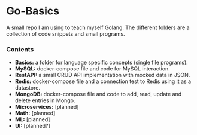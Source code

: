 # Go-Basics

A small repo I am using to teach myself Golang. The different folders are a collection of code snippets and small programs.

### Contents
- **Basics:** a folder for language specific concepts (single file programs).
- **MySQL:** docker-compose file and code for MySQL interaction.
- **RestAPI:** a small CRUD API implementation with mocked data in JSON.
- **Redis:** docker-compose file and a connection test to Redis using it as a datastore. 
- **MongoDB:** docker-compose file and code to add, read, update and delete entries in Mongo.
- **Microservices:** [planned]
- **Math:** [planned]
- **ML:** [planned]
- **UI:** [planned?]
